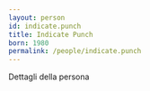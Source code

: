 ```yaml
---
layout: person
id: indicate.punch
title: Indicate Punch
born: 1980
permalink: /people/indicate.punch
---
```


Dettagli della persona 